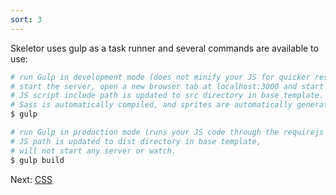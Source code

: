 ```yaml
---
sort: 3
---
```


Skeletor uses gulp as a task runner and several commands are available to use:

```sh
# run Gulp in development mode (does not minify your JS for quicker response),
# start the server, open a new browser tab at localhost:3000 and start watching files.
# JS script include path is updated to src directory in base template.
# Sass is automatically compiled, and sprites are automatically generated.
$ gulp
```

```sh
# run Gulp in production mode (runs your JS code through the requirejs optimizer),
# JS path is updated to dist directory in base template,
# will not start any server or watch.
$ gulp build
```

Next: [CSS](css)